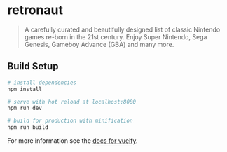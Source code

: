 # retronaut

> A carefully curated and beautifully designed list of classic Nintendo games re-born in the 21st century. Enjoy Super Nintendo, Sega Genesis, Gameboy Advance (GBA) and many more.

## Build Setup

``` bash
# install dependencies
npm install

# serve with hot reload at localhost:8080
npm run dev

# build for production with minification
npm run build
```

For more information see the [docs for vueify](https://github.com/vuejs/vueify).
